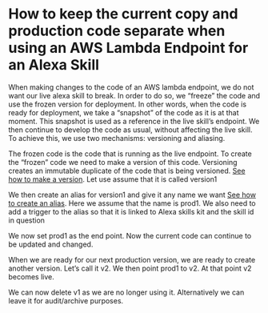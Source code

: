 # How to keep the current copy and production code separate when using an AWS Lambda Endpoint for an Alexa Skill

When making changes to the code of an AWS lambda endpoint, we do not want our live alexa skill to break. In order to do so, we “freeze” the code and use the frozen version for deployment. In other words, when the code is ready for deployment, we take a “snapshot” of the code as it is at that moment. This snapshot is used as a reference in the live skill’s endpoint. We then continue to develop the code as usual, without affecting the live skill. To achieve this, we use two mechanisms: versioning and aliasing.

The frozen code is the code that is running as the live endpoint. To create the “frozen” code we need to make a version of this code. Versioning creates an immutable duplicate of the code that is being versioned. [See how to make a version](how_to_make_a_version.md). Let use assume that it is called version1

We then create an alias for version1 and give it any name we want [See how to create an alias](how_to_create_an_alias.md). Here we assume that the name is prod1.  We also need to add a trigger to the alias so that it is linked to Alexa skills kit and the skill id in question <See how to add a trigger to the alias>

We now set prod1 as the end point. <How to include the new endpoint> Now the current code can continue to be updated and changed.

When we are ready for our next production version, we are ready to create another version. Let’s call it v2. We then point prod1 to v2. <How to point the alias to a new version> At that point v2 becomes live.

We can now delete v1 as we are no longer using it. Alternatively we can leave it for audit/archive purposes.
